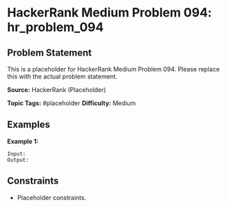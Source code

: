 # HackerRank Medium Problem 094: hr_problem_094

## Problem Statement

This is a placeholder for HackerRank Medium Problem 094.
Please replace this with the actual problem statement.

**Source:** HackerRank (Placeholder)

**Topic Tags:** #placeholder
**Difficulty:** Medium

## Examples

**Example 1:**

```
Input:
Output:
```

## Constraints

- Placeholder constraints.

